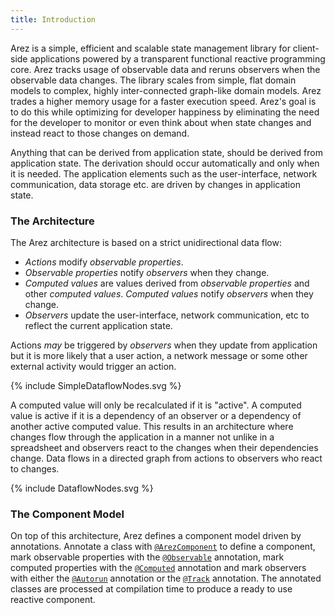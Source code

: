 ```yaml
---
title: Introduction
---
```


Arez is a simple, efficient and scalable state management library for client-side applications powered by a
transparent functional reactive programming core. Arez tracks usage of observable data and reruns observers
when the observable data changes. The library scales from simple, flat domain models to complex, highly
inter-connected graph-like domain models. Arez trades a higher memory usage for a faster execution speed.
Arez's goal is to do this while optimizing for developer happiness by eliminating the need for the developer
to monitor or even think about when state changes and instead react to those changes on demand.

Anything that can be derived from application state, should be derived from application state. The derivation
should occur automatically and only when it is needed. The application elements such as the user-interface,
network communication, data storage etc. are driven by changes in application state.

### The Architecture

The Arez architecture is based on a strict unidirectional data flow:

* _Actions_ modify _observable properties_.
* _Observable properties_ notify _observers_ when they change.
* _Computed values_ are values derived from _observable properties_ and other _computed values_. _Computed values_
  notify _observers_ when they change.
* _Observers_ update the user-interface, network communication, etc to reflect the current application state.

Actions _may_ be triggered by _observers_ when they update from application but it is more likely that a user action,
a network message or some other external activity would trigger an action.

<div class="svg-figure">
{% include SimpleDataflowNodes.svg %}
</div>

A computed value will only be recalculated if it is "active". A computed value is active if it is a dependency
of an observer or a dependency of another active computed value. This results in an architecture where changes
flow through the application in a manner not unlike in a spreadsheet and observers react to the changes when
their dependencies change. Data flows in a directed graph from actions to observers who react to changes.

<div class="svg-figure">
{% include DataflowNodes.svg %}
</div>

### The Component Model

On top of this architecture, Arez defines a component model driven by annotations. Annotate a class with
[`@ArezComponent`](http://realityforge.org/arez/api/org/realityforge/arez/annotations/ArezComponent.html) to
define a component, mark observable properties with the [`@Observable`](http://realityforge.org/arez/api/org/realityforge/arez/annotations/Observable.html)
annotation, mark computed properties with the [`@Computed`](http://realityforge.org/arez/api/org/realityforge/arez/annotations/Computed.html)
annotation and mark observers with either the [`@Autorun`](http://realityforge.org/arez/api/org/realityforge/arez/annotations/Autorun.html)
annotation or the [`@Track`](http://realityforge.org/arez/api/org/realityforge/arez/annotations/Track.html)
annotation. The annotated classes are processed at compilation time to produce a ready to use reactive component.
